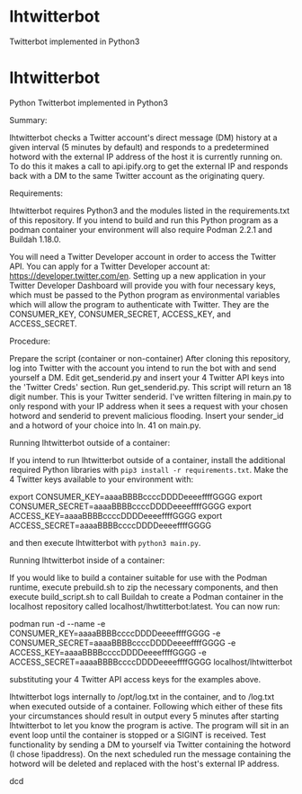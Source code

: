 # lhtwitterbot
Twitterbot implemented in Python3
# lhtwitterbot
Python Twitterbot implemented in Python3

Summary:

lhtwitterbot checks a Twitter account's direct message (DM) history at a given interval (5 minutes by default) and responds to a predetermined hotword with the external IP address of the host it is currently running on. To do this it makes a call to api.ipify.org to get the external IP and responds back with a DM to the same Twitter account as the originating query.

Requirements:

lhtwitterbot requires Python3 and the modules listed in the requirements.txt of this repository. If you intend to build and run this Python program as a podman container your environment will also require Podman 2.2.1 and Buildah 1.18.0.

You will need a Twitter Developer account in order to access the Twitter API. You can apply for a Twitter Developer account at: https://developer.twitter.com/en. Setting up a new application in your Twitter Developer Dashboard will provide you with four necessary keys, which must be passed to the Python program as environmental variables which will allow the program to authenticate with Twitter. They are the CONSUMER_KEY, CONSUMER_SECRET, ACCESS_KEY, and ACCESS_SECRET.

Procedure:

Prepare the script (container or non-container)
After cloning this repository, log into Twitter with the account you intend to run the bot with and send yourself a DM. Edit get_senderid.py and insert your 4 Twitter API keys into the 'Twitter Creds' section. Run get_senderid.py. This script will return an 18 digit number. This is your Twitter senderid. I've written filtering in main.py to only respond with your IP address when it sees a request with your chosen hotword and senderid to prevent malicious flooding. Insert your sender_id and a hotword of your choice into ln. 41 on main.py.

Running lhtwitterbot outside of a container:

If you intend to run lhtwitterbot outside of a container, install the additional required Python libraries with `pip3 install -r requirements.txt`. Make the 4 Twitter keys available to your environment with:

  export CONSUMER_KEY=aaaaBBBBccccDDDDeeeeffffGGGG
  export CONSUMER_SECRET=aaaaBBBBccccDDDDeeeeffffGGGG
  export ACCESS_KEY=aaaaBBBBccccDDDDeeeeffffGGGG
  export ACCESS_SECRET=aaaaBBBBccccDDDDeeeeffffGGGG

and then execute lhtwitterbot with `python3 main.py`.

Running lhtwitterbot inside of a container:

If you would like to build a container suitable for use with the Podman runtime, execute prebuild.sh to zip the necessary components, and then execute build_script.sh to call Buildah to create a Podman container in the localhost repository called localhost/lhwtitterbot:latest. You can now run:

  podman run -d --name <name of your choice> -e CONSUMER_KEY=aaaaBBBBccccDDDDeeeeffffGGGG -e CONSUMER_SECRET=aaaaBBBBccccDDDDeeeeffffGGGG -e ACCESS_KEY=aaaaBBBBccccDDDDeeeeffffGGGG -e ACCESS_SECRET=aaaaBBBBccccDDDDeeeeffffGGGG localhost/lhtwitterbot

substituting your 4 Twitter API access keys for the examples above.

lhtwitterbot logs internally to /opt/log.txt in the container, and to <exec directory>/log.txt when executed outside of a container. Following which either of these fits your circumstances should result in output every 5 minutes after starting lhtwitterbot to let you know the program is active. The program will sit in an event loop until the container is stopped or a SIGINT is received. Test functionality by sending a DM to yourself via Twitter containing the hotword (I chose !ipaddress). On the next scheduled run the message containing the hotword will be deleted and replaced with the host's external IP address.

dcd 

